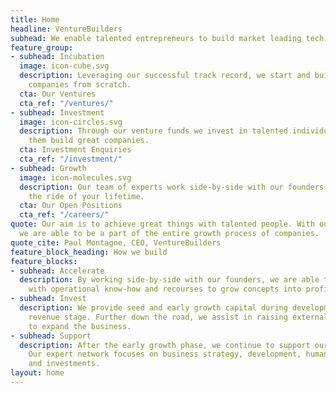 ```yaml
---
title: Home
headline: VentureBuilders
subhead: We enable talented entrepreneurs to build market leading tech companies
feature_group:
- subhead: Incubation
  image: icon-cube.svg
  description: Leveraging our successful track record, we start and build market leading
    companies from scratch.
  cta: Our Ventures
  cta_ref: "/ventures/"
- subhead: Investment
  image: icon-circles.svg
  description: Through our venture funds we invest in talented individuals and help
    them build great companies.
  cta: Investment Enquiries
  cta_ref: "/investment/"
- subhead: Growth
  image: icon-molecules.svg
  description: Our team of experts work side-by-side with our founders. Join now for
    the ride of your lifetime.
  cta: Our Open Positions
  cta_ref: "/careers/"
quote: Our aim is to achieve great things with talented people. With our unique positioning,
  we are able to be a part of the entire growth process of companies.
quote_cite: Paul Montagne, CEO, VentureBuilders
feature_block_heading: How we build
feature_blocks:
- subhead: Accelerate
  description: By working side-by-side with our founders, we are able to provide them
    with operational know-how and recourses to grow concepts into profitable businesses.
- subhead: Invest
  description: We provide seed and early growth capital during development and early
    revenue stage. Further down the road, we assist in raising external growth capital
    to expand the business.
- subhead: Support
  description: After the early growth phase, we continue to support our founders.
    Our expert network focuses on business strategy, development, human resources
    and investments.
layout: home
---
```


